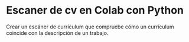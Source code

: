 # Escaner de cv en Colab con Python

Crear un escáner de currículum que compruebe cómo un currículum coincide con la descripción de un trabajo.
